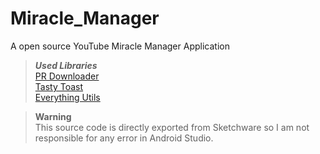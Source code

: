 # Miracle_Manager
A open source YouTube Miracle Manager Application
>***Used Libraries***<br>
> [PR Downloader](https://github.com/amitshekhariitbhu/PRDownloader)<br>
> [Tasty Toast](https://github.com/yadav-rahul/TastyToast)<br>
> [Everything Utils](https://github.com/abodinagdat16/EveryThingUtils)<br>

>**Warning**<br>
>This source code is directly exported from Sketchware so I am not responsible for any error in Android Studio.
